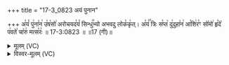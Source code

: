 +++
title = "17-3_0823 अयं पुनान"

+++
अ꣣यं꣡ पु꣢ना꣣न꣢ उ꣣ष꣡सो꣢ अरोचयद꣣यं꣡ सिन्धु꣢꣯भ्यो अभवदु लोक꣣कृ꣢त्। अ꣣यं꣢꣫ त्रिः स꣣प्त꣡ दु꣢दुहा꣣न꣢ आ꣣शि꣢र꣣ꣳ सो꣡मो꣢ हृ꣣दे꣡ प꣢वते꣣ चा꣡रु꣢ मत्स꣣रः꣢ ॥ 17-3:0823 ॥ ॥17 (गी)॥

<details><summary>मूलम् (VC)</summary>

अ꣣यं꣡ पु꣢ना꣣न꣢ उ꣣ष꣡सो꣢ अरोचयद꣣य꣡ꣳ सिन्धु꣢꣯भ्यो अभवदु लोक꣣कृ꣢त् । अ꣣यं꣢꣫ त्रिः स꣣प्त꣡ दु꣢दुहा꣣न꣢ आ꣣शि꣢र꣣ꣳ सो꣡मो꣢ हृ꣣दे꣡ प꣢वते꣣ चा꣡रु꣢ मत्स꣣रः꣢ ॥८२३॥
</details>

<details><summary>विस्वर-मूलम् (VC)</summary>

अयं पुनान उषसो अरोचयदयꣳ सिन्धुभ्यो अभवदु लोककृत् । अयं त्रिः सप्त दुदुहान आशिरꣳ सोमो हृदे पवते चारु मत्सरः ॥८२३॥
</details>